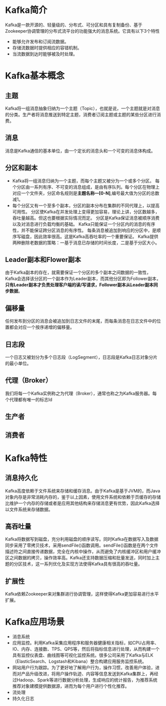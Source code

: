 # Kafka简介
Kafka是一款开源的、轻量级的、分布式、可分区和具有复制备份、基于Zookeeper协调管理的分布式流平台的功能强大的消息系统。它具有以下3个特性
* 能够允许发布和订阅流数据。
* 存储流数据时提供相应的容错机制。
* 当流数据到达时能够被及时处理。

# Kafka基本概念
## 主题
Kafka将一组消息抽象归纳为一个主题（Topic），也就是说，一个主题就是对消息的分类。生产者将消息推送到特定主题，消费者订阅主题或主题的某些分区进行消费。
## 消息
消息是Kafka通信的基本单位，由一个定长的消息头和一个可变的消息体构成。
## 分区和副本
*	Kafka将一组消息归纳为一个主题，而每个主题又被分为一个或多个分区。
	每个分区由一系列有序、不可变的消息组成，是由有序队列。每个分区在物理上对应一个文件夹，分区命名规则是**主题名称—[0-N]**,编号最大值为分区的总数减1。
*	每个分区又有一个至多个副本，分区的副本分布在集群的不同代理上，以提高可用性。
	分区使Kafka在并发处理上变得更加容易，理论上讲，分区数越多，吞吐量越高。但这也要根据实际情况而定。
	分区是Kafka保证消息被顺序消费以及对消息进行负载均衡的基础。
	Kafka只能保证一个分区内的消息的有序性，并不能保证跨分区消息的有序性。
	每条消息被追加到响应的分区中，是顺序写磁盘，因此效率很高。这是Kafka高吞吐率的一个重要保证。
	Kafka提供两种删除老数据的策略：一基于消息已存储的时间长度，二是基于分区大小。

## Leader副本和Flower副本
由于Kafka副本的存在，就需要保证一个分区的多个副本之间数据的一致性，Kafka会选择该分区的一个副本作为Leader副本，而其他分区即为Follower副本，**只有Leader副本才负责处理客户端的读/写请求，Follower副本从Leader副本同步数据**。

## 偏移量
任何发布到分区的消息会被追加到日志文件的末尾，而每条消息在日志文件中的位置都会对应一个按序递增的偏移量。

## 日志段
一个日志又被划分为多个日志段（LogSegment），日志段是Kafka日志对象分片的最小单位。

## 代理（Broker）
我们将每一个Kafka实例称之为代理（Broker），通常也称之为Kafka服务器。每个代理都有唯一的标志Id

## 生产者

## 消费者

# Kafka特性
## 消息持久化
Kafka高度依赖于文件系统来存储和缓存消息。由于Kafka是基于JVM的，而Java对象内存是非常消耗内存的，鉴于以上因素，使用文件系统和依赖于页缓存的存储比维护一个内存的存储或者是应用其他结构来存储消息更有优势，因此Kafka选择以文件系统来存储数据。

## 高吞吐量
Kafka将数据写到磁盘，充分利用磁盘的顺序读写。同时Kafka在数据写入及数据同步采用了零拷贝技术，采用sendFile()函数调用。sendFile()函数是在两个文件描述符之间直接传递数据，完全在内核中操作，从而避免了内核缓冲区和用户缓冲区之间数据的拷贝，操作效率高。Kafka还支持数据压缩和批量发送，同时加上主题的分区技术，这一系列优化及实现方法使得Kafka具有很高的吞吐量。

## 扩展性
Kafka依赖Zookeeper来对集群进行协调管理，这样使得Kafka更加容易进行水平扩展。

# Kafka应用场景
+ 消息系统
+ 应用监控。利用Kafka采集应用程序和服务器健康相关指标，如CPU占用率、IO、内存、连接数、TPS、QPS等，然后将指标信息进行处理，从而构建一个具有监控仪表盘、曲线图等可视化监控系统。很多公司采用了Kafka与ELK（ElasticSearch、Logstash和Kibana）整合构建应用服务监控系统。
+ 网站用户行为跟踪。为了更好地了解用户行为，操作习惯，改善用户体验，进而对产品升级改进，将用户操作轨迹、内容等信息发送到Kafka集群上，再经过Hadoop、Spark等进行数据分析处理，生成响应的统计报告，为推荐系统推荐对象建模提供数据源，进而为每个用户进行个性化推荐。
+ 流处理
+ 持久化日志